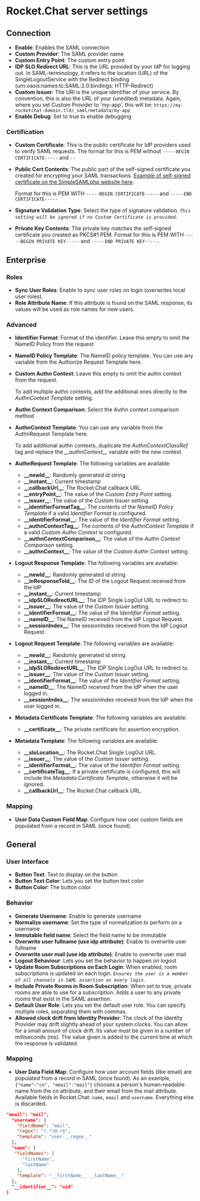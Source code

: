 # Rocket.Chat server settings

## Connection

* **Enable**: Enables the SAML connection
* **Custom Provider**: The SAML provider name
* **Custom Entry Point**: The custom entry point
* **IDP SLO Redirect URL**: This is the URL provided by your IdP for logging out. In SAML-terminology, it refers to the location (URL) of the SingleLogoutService with the Redirect binding (urn:oasis:names:tc:SAML:2.0:bindings: HTTP-Redirect)
* **Custom Issuer**: The URI is the unique identifier of your service. By convention, this is also the URL of your (unedited) metadata. Again, where you set Custom Provider to 'my-app', this will be: `https://my-rocketchat-domain.tld/_saml/metadata/my-app`
* **Enable Debug**: Set to true to enable debugging

### Certification

* **Custom Certificate**: This is the public certificate for IdP providers used to verify SAML requests. The format for this is PEM without `-----BEGIN CERTIFICATE-----` and `--`
*   **Public Cert Contents**: The public part of the self-signed certificate you created for encrypting your SAML transactions. [Example of self-signed certificate on the SimpleSAMLphp website here](https://simplesamlphp.org/docs/latest/simplesamlphp-sp.html#enabling-a-certificate-for-your-service-provider).

    Format for this is PEM WITH `-----BEGIN CERTIFICATE-----` and `-----END CERTIFICATE-----`
* **Signature Validation Type**: Select the type of signature validation. _`This setting will be ignored if no Custom Certificate is provided`**.**_
* **Private Key Contents**: The private key matches the self-signed certificate you created as PKCS#1 PEM. Format for this is PEM WITH `-----BEGIN PRIVATE KEY-----` and `-----END PRIVATE KEY-----`.

## Enterprise

### Roles

* **Sync User Roles**: Enable to sync user roles on login (overwrites local user roles).
* **Role Attribute Name**: If this attribute is found on the SAML response, its values will be used as role names for new users.

### Advanced

* **Identifier Format**: Format of the identifier. Leave this empty to omit the NameID Policy from the request
* **NameID Policy Template**: The NameID policy template. You can use any variable from the Authorize Request Template here.
*   **Custom Authn Context**: Leave this empty to omit the authn context from the request.

    To add multiple authn contexts, add the additional ones directly to the _AuthnContext Template_ setting.
* **Authn Context Comparison**: Select the Authn context comparison method
*   **AuthnContext Template**: You can use any variable from the AuthnRequest Template here.

    To add additional authn contexts, duplicate the _AuthnContextClassRef_ tag and replace the _\_\_authnContext\_\__ variable with the new context.
* **AuthnRequest Template**: The following variables are available:
  * **\_\_newId\_\_**: Randomly generated id string
  * **\_\_instant\_\_**: Current timestamp
  * **\_\_callbackUrl\_\_**: The Rocket.Chat callback URL.
  * **\_\_entryPoint\_\_**: The value of the _Custom Entry Point_ setting.
  * **\_\_issuer\_\_**: The value of the _Custom Issuer_ setting.
  * **\_\_identifierFormatTag\_\_**: The contents of the _NameID Policy Template_ if a valid _Identifier Format_ is configured.
  * **\_\_identifierFormat\_\_**: The value of the _Identifier Format_ setting.
  * **\_\_authnContextTag\_\_**: The contents of the _AuthnContext Template_ if a valid _Custom Authn Context_ is configured.
  * **\_\_authnContextComparison\_\_**: The value of the _Authn Context Comparison_ setting.
  * **\_\_authnContext\_\_**: The value of the _Custom Authn Context_ setting.
* **Logout Response Template**: The following variables are available:
  * **\_\_newId\_\_**: Randomly generated id string
  * **\_\_inResponseToId\_\_**: The ID of the Logout Request received from the IdP
  * **\_\_instant\_\_**: Current timestamp
  * **\_\_idpSLORedirectURL\_\_**: The IDP Single LogOut URL to redirect to.
  * **\_\_issuer\_\_**: The value of the _Custom Issuer_ setting.
  * **\_\_identifierFormat\_\_**: The value of the _Identifier Format_ setting.
  * **\_\_nameID\_\_**: The NameID received from the IdP Logout Request.
  * **\_\_sessionIndex\_\_**: The sessionIndex received from the IdP Logout Request.
* **Logout Request Template**: The following variables are available:
  * **\_\_newId\_\_**: Randomly generated id string
  * **\_\_instant\_\_**: Current timestamp
  * **\_\_idpSLORedirectURL\_\_**: The IDP Single LogOut URL to redirect to.
  * **\_\_issuer\_\_**: The value of the _Custom Issuer_ setting.
  * **\_\_identifierFormat\_\_**: The value of the _Identifier Format_ setting.
  * **\_\_nameID\_\_**: The NameID received from the IdP when the user logged in.
  * **\_\_sessionIndex\_\_**: The sessionIndex received from the IdP when the user logged in.
* **Metadata Certificate Template**: The following variables are available:
  * **\_\_certificate\_\_**: The private certificate for assertion encryption.
* **Metadata Template**: The following variables are available:
  * **\_\_sloLocation\_\_**: The Rocket.Chat Single LogOut URL.
  * **\_\_issuer\_\_**: The value of the _Custom Issuer_ setting.
  * **\_\_identifierFormat\_\_**: The value of the _Identifier Format_ setting.
  * **\_\_certificateTag\_\_**: If a private certificate is configured, this will include the _Metadata Certificate Template_, otherwise it will be ignored.
  * **\_\_callbackUrl\_\_**: The Rocket.Chat callback URL.

### Mapping

* **User Data Custom Field Map**: Configure how user custom fields are populated from a record in SAML (once found).

## General

### User Interface

* **Button Text**: Text to display on the button
* **Button Text Color**: Lets you set the button text color
* **Button Color**: The button color

### Behavior

* **Generate Username**: Enable to generate username
* **Normalize username**: Set the type of normalization to perform on a username
* **Immutable field name**: Select the field name to be immutable
* **Overwrite user fullname (use idp attribute)**: Enable to overwrite user fullname
* **Overwrite user mail (use idp attribute)**: Enable to overwrite user mail
* **Logout Behaviour**: Lets you set the behavior to happen on logout
* **Update Room Subscriptions on Each Login**: When enabled, room subscriptions is updated on each login. _`Ensures the user is a member of all channels in SAML assertion on every login`_.
* **Include Private Rooms in Room Subscription**: When set to true, private rooms are able to use for a subscription. Adds a user to any private rooms that exist in the SAML assertion.
* **Default User Role**: Lets you set the default user role. You can specify multiple roles, separating them with commas.
* **Allowed clock drift from Identity Provider**: The clock of the Identity Provider may drift slightly ahead of your system clocks. You can allow for a small amount of clock drift. Its value must be given in a number of milliseconds (ms). The value given is added to the current time at which the response is validated.

### Mapping

* **User Data Field Map**: Configure how user account fields (like email) are populated from a record in SAML (once found). As an example, `{"name":"cn", "email":"mail"}`  chooses a person's human-readable name from the cn attribute, and their email from the mail attribute. Available fields in Rocket.Chat: `name`, `email` and `username`. Everything else is discarded.

```json
"email": "mail",
  "username": {
    "fieldName": "mail",
    "regex": "(.*)@.+$",
    "template": "user-__regex__"
  },
  "name": {
   "fieldNames": [
      "firstName",
      "lastName"
    ],
    "template": "__firstName__ __lastName__"
  },
  "__identifier__": "uid"
}
```
